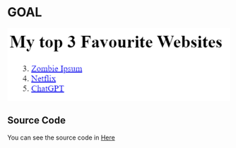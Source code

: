 # GOAL
![Anchor Element](image.png)

## Source Code
You can see the source code in [Here](index.html)